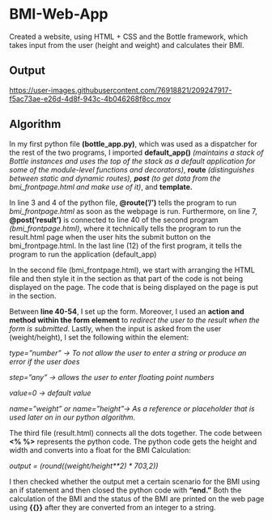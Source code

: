 # BMI-Web-App
Created a website, using HTML + CSS and the Bottle framework, which takes input from the user (height and weight) and calculates their BMI. 

## Output ##


https://user-images.githubusercontent.com/76918821/209247917-f5ac73ae-e26d-4d8f-943c-4b046268f8cc.mov

## Algorithm ##

In my first python file **(bottle_app.py)**, which was used as a dispatcher for the rest of the two programs, I imported **default_app()** *(maintains a stack of Bottle instances and uses the top of the stack as a default
application for some of the module-level functions and decorators)*, **route** *(distinguishes between static and dynamic routes), **post** (to get data from the bmi_frontpage.html and make use of it)*, and **template.** 

In line 3 and 4 of the python file, **@route(’/’)** tells the program to run *bmi_frontpage.html* as soon as the webpage is run. Furthermore, on line 7, **@post(’result’)** is connected to line 40 of the second program *(bmi_frontpage.html)*, where it technically tells the program to run the result.html page when the user hits the submit button on the bmi_frontpage.html. In the last line (12) of the first program, it tells the program to run the application (default_app)

In the second file (bmi_frontpage.html), we start with arranging the HTML file and then style it in the <head> section as that part of the code is not being displayed on the page. The code that is being displayed on the page is put in the <body> section.
  

Between **line 40-54**, I set up the form. Moreover, I used an **action and method within the form element** to *redirect the user to the result when the form is submitted*. Lastly, when the input is asked from the user (weight/height), I set the following within the element: 
  
*type=”number” → To not allow the user to enter a string or produce an error if the user does* 

*step=”any” → allows the user to enter floating point numbers*

*value=0 → default value*

*name=”weight” or name=”height”→ As a reference or placeholder that is used later on in our python algorithm.*
  
The third file (result.html) connects all the dots together. The code between **<% %>** represents the python code. The python code gets the height and width and converts into a float for the BMI Calculation: 

*output = (round((weight/height**2) * 703,2))*
  
I then checked whether the output met a certain scenario for the BMI using an if statement and then closed the python code with **“end.”** Both the calculation of the BMI and the status of the BMI are printed on the web page using **{{}}** after they are converted from an integer to a string.
  



